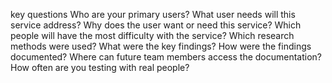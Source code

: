 key questions
Who are your primary users?
What user needs will this service address?
Why does the user want or need this service?
Which people will have the most difficulty with the service?
Which research methods were used?
What were the key findings?
How were the findings documented? Where can future team members access the documentation?
How often are you testing with real people?